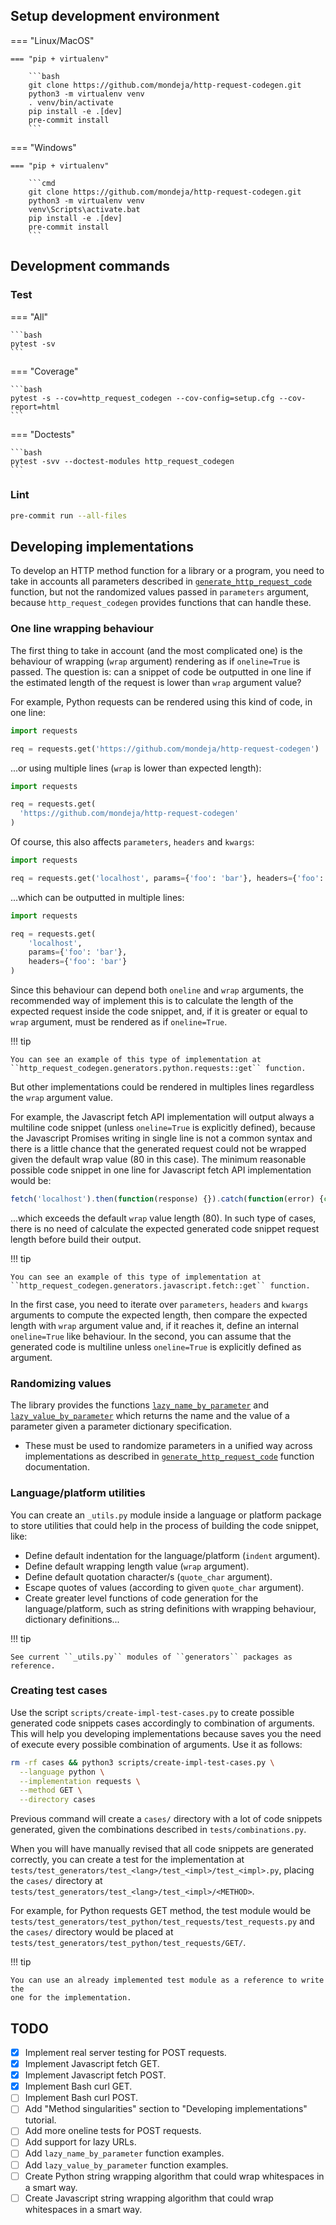 
## Setup development environment


=== "Linux/MacOS"

    === "pip + virtualenv"

        ```bash
        git clone https://github.com/mondeja/http-request-codegen.git
        python3 -m virtualenv venv
        . venv/bin/activate
        pip install -e .[dev]
        pre-commit install
        ```

=== "Windows"

    === "pip + virtualenv"

        ```cmd
        git clone https://github.com/mondeja/http-request-codegen.git
        python3 -m virtualenv venv
        venv\Scripts\activate.bat
        pip install -e .[dev]
        pre-commit install
        ```

## Development commands

### Test

=== "All"

    ```bash
    pytest -sv
    ```

=== "Coverage"

    ```bash
    pytest -s --cov=http_request_codegen --cov-config=setup.cfg --cov-report=html
    ```

=== "Doctests"

    ```bash
    pytest -svv --doctest-modules http_request_codegen
    ```

### Lint

```bash
pre-commit run --all-files
```

## Developing implementations

To develop an HTTP method function for a library or a program, you need to take
in accounts all parameters described in
[``generate_http_request_code``](/reference#generate_http_request_code)
function, but not the randomized values passed in ``parameters`` argument,
because ``http_request_codegen`` provides functions that can handle these.

### One line wrapping behaviour

The first thing to take in account (and the most complicated one) is the
behaviour of wrapping (``wrap`` argument) rendering as if ``oneline=True``
is passed. The question is: can a snippet of code be outputted in one line if
the estimated length of the request is lower than ``wrap`` argument value?

For example, Python requests can be rendered using this kind of code, in one
line:

```python
import requests

req = requests.get('https://github.com/mondeja/http-request-codegen')
```

...or using multiple lines (``wrap`` is lower than expected length):

```python
import requests

req = requests.get(
  'https://github.com/mondeja/http-request-codegen'
)
```

Of course, this also affects ``parameters``, ``headers`` and ``kwargs``:

```python
import requests

req = requests.get('localhost', params={'foo': 'bar'}, headers={'foo': 'bar'})
```

...which can be outputted in multiple lines:

```python
import requests

req = requests.get(
    'localhost',
    params={'foo': 'bar'},
    headers={'foo': 'bar'}
)
```

Since this behaviour can depend both ``oneline`` and ``wrap`` arguments, the
recommended way of implement this is to calculate the length of the expected
request inside the code snippet, and, if it is greater or equal to ``wrap``
argument, must be rendered as if ``oneline=True``.

!!! tip

    You can see an example of this type of implementation at
    ``http_request_codegen.generators.python.requests::get`` function.
    
But other implementations could be rendered in multiples lines regardless the
``wrap`` argument value.

For example, the Javascript fetch API implementation will output always a
multiline code snippet (unless ``oneline=True`` is explicitly defined), because
the Javascript Promises writing in single line is not a common syntax and there
is a little chance that the generated request could not be wrapped given the
default wrap value (80 in this case). The minimum reasonable possible code
snippet in one line for Javascript fetch API implementation would be:

```javascript
fetch('localhost').then(function(response) {}).catch(function(error) {console.error(error)});
```

...which exceeds the default ``wrap`` value length (80). In such type of cases,
there is no need of calculate the expected generated code snippet request
length before build their output.

!!! tip

    You can see an example of this type of implementation at
    ``http_request_codegen.generators.javascript.fetch::get`` function.

In the first case, you need to iterate over ``parameters``, ``headers`` and
``kwargs`` arguments to compute the expected length, then compare the expected
length with ``wrap`` argument value and, if it reaches it, define an internal
``oneline=True`` like behaviour. In the second, you can assume that the
generated code is multiline unless ``oneline=True`` is explicitly defined as
argument.

### Randomizing values

The library provides the functions
[``lazy_name_by_parameter``](/reference#lazy_name_by_parameter) and
[``lazy_value_by_parameter``](/reference#lazy_value_by_parameter) which returns
the name and the value of a parameter given a parameter dictionary
specification. 

- These must be used to randomize parameters in a unified way across
 implementations as described in
 [``generate_http_request_code``](/reference#generate_http_request_code)
 function documentation.

### Language/platform utilities

You can create an `_utils.py` module inside a language or platform package
to store utilities that could help in the process of building the code snippet,
like:

- Define default indentation for the language/platform (``indent`` argument).
- Define default wrapping length value (``wrap`` argument).
- Define default quotation character/s (``quote_char`` argument).
- Escape quotes of values (according to given ``quote_char`` argument).
- Create greater level functions of code generation for the language/platform,
 such as string definitions with wrapping behaviour, dictionary definitions...

!!! tip

    See current ``_utils.py`` modules of ``generators`` packages as reference.

### Creating test cases

Use the script ``scripts/create-impl-test-cases.py`` to create possible
generated code snippets cases accordingly to combination of arguments. This
will help you developing implementations because saves you the need of execute
every possible combination of arguments. Use it as follows:

```bash
rm -rf cases && python3 scripts/create-impl-test-cases.py \
  --language python \
  --implementation requests \
  --method GET \
  --directory cases
```

Previous command will create a ``cases/`` directory with a lot of code snippets
generated, given the combinations described in ``tests/combinations.py``.

When you will have manually revised that all code snippets are generated
correctly, you can create a test for the implementation at
``tests/test_generators/test_<lang>/test_<impl>/test_<impl>.py``, placing the
``cases/`` directory at
``tests/test_generators/test_<lang>/test_<impl>/<METHOD>``.

For example, for Python requests GET method, the test module would be
``tests/test_generators/test_python/test_requests/test_requests.py`` and
the ``cases/`` directory would be placed at
``tests/test_generators/test_python/test_requests/GET/``.

!!! tip

    You can use an already implemented test module as a reference to write the
    one for the implementation.


## TODO

- [x] Implement real server testing for POST requests.
- [x] Implement Javascript fetch GET.
- [x] Implement Javascript fetch POST.
- [x] Implement Bash curl GET.
- [ ] Implement Bash curl POST.
- [ ] Add "Method singularities" section to "Developing implementations"
 tutorial.
- [ ] Add more oneline tests for POST requests.
- [ ] Add support for lazy URLs.
- [ ] Add ``lazy_name_by_parameter`` function examples.
- [ ] Add ``lazy_value_by_parameter`` function examples.
- [ ] Create Python string wrapping algorithm that could wrap whitespaces in a
 smart way.
- [ ] Create Javascript string wrapping algorithm that could wrap whitespaces
 in a smart way.
